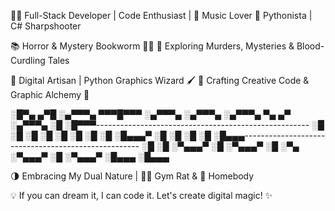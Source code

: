 👨‍💻 Full-Stack Developer | Code Enthusiast | 🎵 Music Lover
🐍 Pythonista | C# Sharpshooter

📚 Horror & Mystery Bookworm 🕵️‍♂️
🔪 Exploring Murders, Mysteries & Blood-Curdling Tales

🔲 Digital Artisan | Python Graphics Wizard 🖌️
📐 Crafting Creative Code & Graphic Alchemy
🎨

░█▀▄ ▄▀█ ░▄▀▀▀▄ ▀▀▀█▀▀▀ ░▄▀▀▀▄ ░▄▀▀▀▄ ░▄▀▀▀▄ ▀▄   ▄▀ ░▄▀▀▀▄ ░█    ░█▀▀▀-----------------------------------------------------
░█  ░█ ░█ ░█  ░█   ░█    ░█  ░█ ░█▄▄▄▀ ░█       ░█    ░█     ░█    ░█▄▄▄----------------------------------------------------
░█    ░█ ░▀▄▄▄▀   ░█    ░▀▄▄▄▀ ░█ ░▀▄ ░▀▄▄▄▀   ░█    ░▀▄▄▄▀ ░█▄▄▄ ░█▄▄▄ 

🌗 Embracing My Dual Nature | 🏋️‍♂️ Gym Rat & 🏡 Homebody

💡 If you can dream it, I can code it. Let's create digital magic! ✨

